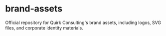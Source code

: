 # brand-assets
Official repository for Quirk Consulting's brand assets, including logos, SVG files, and corporate identity materials.
